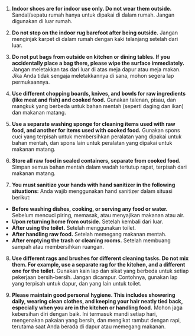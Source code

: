 1. **Indoor shoes are for indoor use only. Do not wear them outside.**
Sandal/sepatu rumah hanya untuk dipakai di dalam rumah. Jangan digunakan di luar rumah.

2. **Do not step on the indoor rug barefoot after being outside.**
Jangan menginjak karpet di dalam rumah dengan kaki telanjang setelah dari luar.

3. **Do not put bags from outside on kitchen or dining tables. If you accidentally place a bag there, please wipe the surface immediately.**
Jangan meletakkan tas dari luar di atas meja dapur atau meja makan. Jika Anda tidak sengaja meletakkannya di sana, mohon segera lap permukaannya.

4. **Use different chopping boards, knives, and bowls for raw ingredients (like meat and fish) and cooked food.**
Gunakan talenan, pisau, dan mangkuk yang berbeda untuk bahan mentah (seperti daging dan ikan) dan makanan matang.

5. **Use a separate washing sponge for cleaning items used with raw food, and another for items used with cooked food.**
Gunakan spons cuci yang terpisah untuk membersihkan peralatan yang dipakai untuk bahan mentah, dan spons lain untuk peralatan yang dipakai untuk makanan matang.

6. **Store all raw food in sealed containers, separate from cooked food.**
Simpan semua bahan mentah dalam wadah tertutup rapat, terpisah dari makanan matang.

7. **You must sanitize your hands with hand sanitizer in the following situations:**
Anda wajib menggunakan hand sanitizer dalam situasi berikut:
- **Before washing dishes, cooking, or serving any food or water.**
Sebelum mencuci piring, memasak, atau menyajikan makanan atau air.
- **Upon returning home from outside.**
Setelah kembali dari luar.
- **After using the toilet.**
Setelah menggunakan toilet.
- **After handling raw food.**
Setelah memegang makanan mentah.
- **After emptying the trash or cleaning rooms.**
Setelah membuang sampah atau membersihkan ruangan.

8. **Use different rags and brushes for different cleaning tasks. Do not mix them. For example, use a separate rag for the kitchen, and a different one for the toilet.**
Gunakan kain lap dan sikat yang berbeda untuk setiap pekerjaan bersih-bersih. Jangan dicampur. Contohnya, gunakan lap yang terpisah untuk dapur, dan yang lain untuk toilet.

9. **Please maintain good personal hygiene. This includes showering daily, wearing clean clothes, and keeping your hair neatly tied back, especially when you are in the kitchen or handling food.**
Mohon jaga kebersihan diri dengan baik. Ini termasuk mandi setiap hari, mengenakan pakaian yang bersih, dan mengikat rambut dengan rapi, terutama saat Anda berada di dapur atau memegang makanan.
